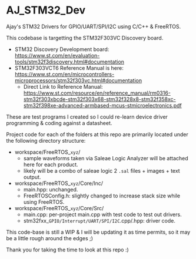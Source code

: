 # AJ_STM32_Dev
Ajay's STM32 Drivers for GPIO/UART/SPI/I2C using C/C++ &amp; FreeRTOS.

This codebase is targetting the STM32F303VC Discovery board.
  - STM32 Discovery Development board: https://www.st.com/en/evaluation-tools/stm32f3discovery.html#documentation
  - STM32F303VCT6 Reference Manual is here: https://www.st.com/en/microcontrollers-microprocessors/stm32f303vc.html#documentation
    - Direct Link to Reference Manual: https://www.st.com/resource/en/reference_manual/rm0316-stm32f303xbcde-stm32f303x68-stm32f328x8-stm32f358xc-stm32f398xe-advanced-armbased-mcus-stmicroelectronics.pdf 

These are test programs I created so I could re-learn device driver programming & coding against a datasheet.

Project code for each of the folders at this repo are primarily located under the following directory structure:
  - workspace/FreeRTOS_`xyz`/
    - sample waveforms taken via Saleae Logic Analyzer will be attached here for each product.
    - likely will be a combo of saleae logic 2 `.sal` files + images + text output.
  - workspace/FreeRTOS_`xyz`/Core/Inc/
    - main.hpp: unchanged.
    - FreeRTOSConfig.h: slightly changed to increase stack size while using FreeRTOS.
  - workspace/FreeRTOS_`xyz`/Core/Src/
    - main.cpp: per-project main.cpp with test code to test out drivers.
    - stm32fxx_`GPIO/Interrupt/UART/SPI/I2C`.cpp/.hpp: driver code.

This code-base is still a WIP & I will be updating it as time permits, so it may be a little rough around the edges ;)

Thank you for taking the time to look at this repo :)
